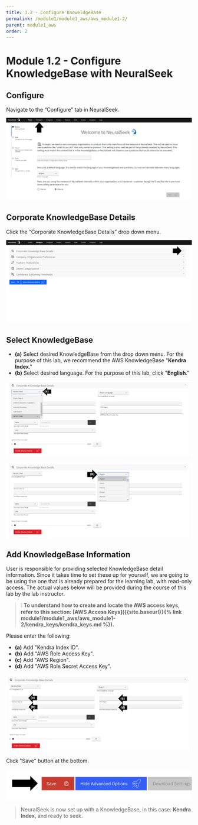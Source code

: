 ```yaml
---
title: 1.2 - Configure KnoweldgeBase
permalink: /module1/module1_aws/aws_module1-2/
parent: module1_aws
order: 2
---
```


# Module 1.2 - Configure KnowledgeBase with NeuralSeek

## Configure

Navigate to the “Configure” tab in NeuralSeek.

![image1.4.1](images/image1.4.1.png)

## Corporate KnowledgeBase Details

Click the “Corporate KnowledgeBase Details” drop down menu. 

![image1.4.2](images/image1.4.2.png)

## Select KnowledgeBase

- **(a)** Select desired KnowledgeBase from the drop down menu. For the purpose of this lab, we recommend the AWS KnowledgeBase "**Kendra Index**." 
- **(b)** Select desired language. For the purpose of this lab, click "**English**." 
  
![image1.4.3](images/image1.4.3_updated2.png)

![image1.4.4](images/image1.4.4_updated2.png)

## Add KnowledgeBase Information

User is responsible for providing selected KnowledgeBase detail information. Since it takes time to set these up for yourself, we are going to be using the one that is already prepared for the learning lab, with read-only access. The actual values below will be provided during the course of this lab by the lab instructor.

> ❕ **To understand how to create and locate the AWS access keys, refer to this section: [AWS Access Keys]({{site.baseurl}}{% link module1/module1_aws/aws_module1-2/kendra_keys/kendra_keys.md %}).**

Please enter the following:

- **(a)** Add "Kendra Index ID".
- **(b)** Add "AWS Role Access Key".
- **(c)** Add "AWS Region".
- **(d)** Add "AWS Role Secret Access Key".

![image1.4.5](images/image1.4.5_updated.png)
 
Click "Save" button at the bottom.

![image1.4.6](images/image1.4.6.png)

> NeuralSeek is now set up with a KnowledgeBase, in this case: **Kendra Index**, and ready to seek. 
